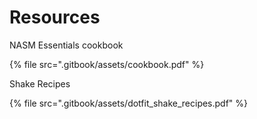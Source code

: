 # Resources

NASM Essentials cookbook

{% file src=".gitbook/assets/cookbook.pdf" %}

Shake Recipes 

{% file src=".gitbook/assets/dotfit\_shake\_recipes.pdf" %}

